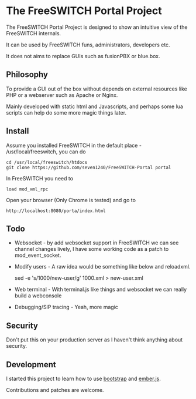 # The FreeSWITCH Portal Project

The FreeSWITCH Portal Project is designed to show an intuitive view of the FreeSWITCH internals.

It can be used by FreeSWITCH funs, administrators, developers etc.

It does not aims to replace GUIs such as fusionPBX or blue.box.

## Philosophy

To provide a GUI out of the box without depends on external resources like PHP or a webserver such as Apache or Nginx.

Mainly developed with static html and Javascripts, and perhaps some lua scripts can help do some more magic things later.

## Install

Assume you installed FreeSWITCH in the default place - /usr/local/freeswitch, you can do

    cd /usr/local/freeswitch/htdocs
    git clone https://github.com/seven1240/FreeSWITCH-Portal portal

In FreeSWITCH you need to

    load mod_xml_rpc

Open your browser (Only Chrome is tested) and go to

    http://localhost:8080/porta/index.html

## Todo

* Websocket - by add websocket support in FreeSWITCH we can see channel changes lively, I have some working code as a patch to mod\_event\_socket.

* Modify users - A raw idea would be something like below and reloadxml.

     sed -e 's/1000/new-user/g' 1000.xml > new-user.xml

* Web terminal - With terminal.js like things and websocket we can really build a webconsole

* Debugging/SIP tracing - Yeah, more magic

## Security

Don't put this on your production server as I haven't think anything about security.

## Development

I started this project to learn how to use [bootstrap](twitter.github.com/bootstrap/index.html) and [ember.js](twitter.github.com/bootstrap/index.html).

Contributions and patches are welcome.
